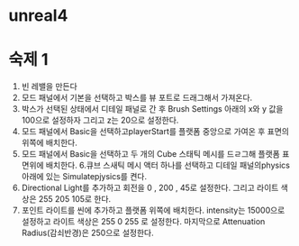 # unreal4

# 숙제 1

1. 빈 레밸을 만든다
2. 모드 패널에서 기본을 선택하고 박스를 뷰 포트로 드래그해서 가져온다.
3. 박스가 선택된 상태에서 디테일 패널로 간 후 Brush Settings 아래의 x와 y 값을 100으로 설정하자 그리고 z는  20으로 설정한다.
4. 모드 패널에서 Basic을 선택하고playerStart를 플랫폼 중앙으로 가여온 후 표면의 위쪽에 배치한다.
5. 모드 패널에서  Basic을 선택하고  두 개의 Cube 스태틱 메시를 드ㄹ그해 플랫폼 표면위에 배치한다.
6.큐브 스새틱 메시 액터 하나를 선택하고 디테일 패널의physics아래에 있는 Simulatepjysics를 켠다.
7. Directional Light를 추가하고 회전을 0 , 200 , 45로 설정한다. 그리고 라이트 색상은 255 205 105로 한다.
8. 포인트 라이트를 씬에 추가하고 플랫폼 위쪽에 배치한다. intensity는 15000으로 설정하고 라이트 색상은 255 0 255 로 설정한다. 마지막으로 Attenuation Radius(감쇠반경)은 250으로 설정한다.
